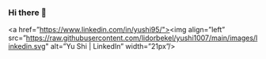 ### Hi there 👋

<a href=”https://www.linkedin.com/in/yushi95/"><img align=”left” src=”https://raw.githubusercontent.com/lidorbekel/yushi1007/main/images/linkedin.svg" alt=”Yu Shi | LinkedIn” width=”21px”/></a>

<!--
**lidorbekel/lidorbekel** is a ✨ _special_ ✨ repository because its `README.md` (this file) appears on your GitHub profile.

Here are some ideas to get you started:

- 🔭 I’m currently working on ...
- 🌱 I’m currently learning ...
- 👯 I’m looking to collaborate on ...
- 🤔 I’m looking for help with ...
- 💬 Ask me about ...
- 📫 How to reach me: ...
- 😄 Pronouns: ...
- ⚡ Fun fact: ...
-->
